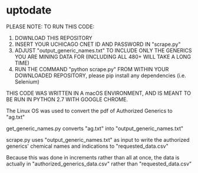 # uptodate

PLEASE NOTE:
TO RUN THIS CODE:
  1. DOWNLOAD THIS REPOSITORY
  2. INSERT YOUR UCHICAGO CNET ID AND PASSWORD IN "scrape.py"
  3. ADJUST "output_generic_names.txt" TO INCLUDE ONLY THE GENERICS YOU ARE MINING DATA FOR (INCLUDING ALL 480+ WILL TAKE A LONG TIME)
  4. RUN THE COMMAND "python scrape.py" FROM WITHIN YOUR DOWNLOADED REPOSITORY, please pip install any dependencies (i.e. Selenium)

THIS CODE WAS WRITTEN IN A macOS ENVIRONMENT, AND IS MEANT TO BE RUN IN PYTHON 2.7 WITH GOOGLE CHROME.


The Linux OS was used to convert the pdf of Authorized Generics to "ag.txt"

get_generic_names.py converts "ag.txt" into "output_generic_names.txt"

scrape.py uses "output_generic_names.txt" as input to write the authorized generics' chemical names and indications to "requested_data.csv"

Because this was done in increments rather than all at once, the data is actually in "authorized_generics_data.csv" rather than "requested_data.csv"
